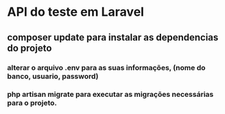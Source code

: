 # API do teste em Laravel

## composer update para instalar as dependencias do projeto

### alterar o arquivo .env para as suas informações, (nome do banco, usuario, password)

### php artisan migrate para executar as migrações necessárias para o projeto.